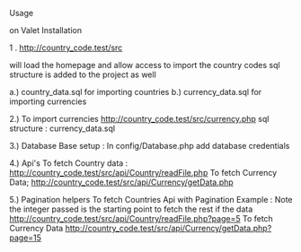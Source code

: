 Usage 

on Valet Installation 

1 . http://country_code.test/src 

will load the homepage and allow access to import the country codes
sql structure is added to the project as well 

a.) country_data.sql for importing countries 
b.) currency_data.sql for importing currencies


2.) To import currencies
    http://country_code.test/src/currency.php
    sql structure : currency_data.sql 

3.) Database Base setup :
    In config/Database.php 
    add database credentials 

4.) Api's
    To fetch Country data :
    http://country_code.test/src/api/Country/readFile.php
    To fetch Currency Data;
    http://country_code.test/src/api/Currency/getData.php

5.) Pagination helpers
    To fetch Countries Api with Pagination
    Example : Note the integer passed is the starting point to fetch the rest if the data
    http://country_code.test/src/api/Country/readFile.php?page=5
    To fetch Currency Data
    http://country_code.test/src/api/Currency/getData.php?page=15
